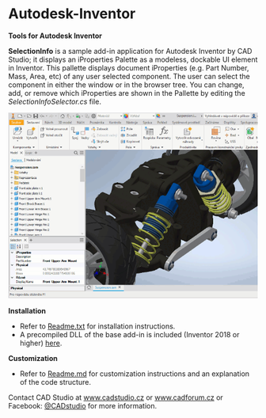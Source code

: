 # Autodesk-Inventor

<b>Tools for Autodesk Inventor</b>

<b>SelectionInfo</b> is a sample add-in application for Autodesk Inventor by CAD Studio; it displays an iProperties Palette as a modeless, dockable UI element in Inventor. This pallette displays document iProperties (e.g. Part Number, Mass, Area, etc) of any user selected component. The user can select the component in either the window or in the browser tree. You can change, add, or remove which iProperties are shown in the Pallette by editing the <i>SelectionInfoSelector.cs</i> file.

<img src="SelectionInfo/SelectionIP.gif">


<b>Installation</b>
 - Refer to <a href="SelectionInfo/SelectionInfo/Readme.txt">Readme.txt</a> for installation instructions.
- A precompiled DLL of the base add-in is included (Inventor 2018 or higher) <a href="Autodesk-Inventor/SelectionInfo/SelectionInfo/bin/Release">here</a>.
 
<b>Customization</b>
 - Refer to <a href="SelectionInfo/Readme.md">Readme.md</a> for customization instructions and an explanation of the code structure.


Contact CAD Studio at <a href="https://www.cadstudio.cz">www.cadstudio.cz</a> or <a href="https://www.cadforum.cz">www.cadforum.cz</a> or Facebook: <a href="https://www.facebook.com/CADstudio">@CADstudio</a> for more information.
